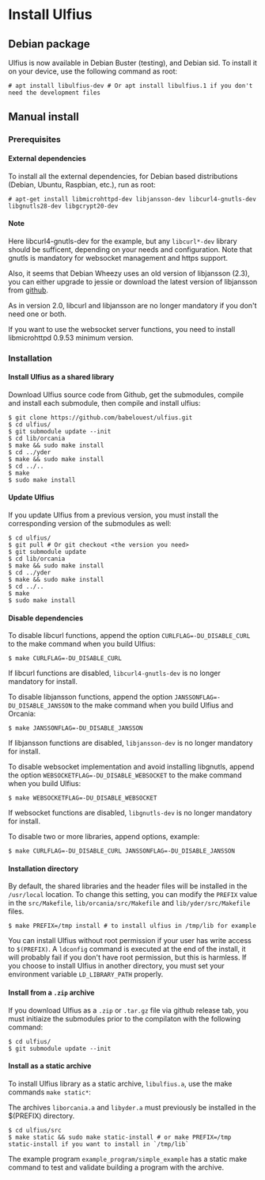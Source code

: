 # Install Ulfius

## Debian package

Ulfius is now available in Debian Buster (testing), and Debian sid. To install it on your device, use the following command as root:

```shell
# apt install libulfius-dev # Or apt install libulfius.1 if you don't need the development files
```

## Manual install

### Prerequisites

#### External dependencies

To install all the external dependencies, for Debian based distributions (Debian, Ubuntu, Raspbian, etc.), run as root:

```shell
# apt-get install libmicrohttpd-dev libjansson-dev libcurl4-gnutls-dev libgnutls28-dev libgcrypt20-dev
```

#### Note

Here libcurl4-gnutls-dev for the example, but any `libcurl*-dev` library should be sufficent, depending on your needs and configuration. Note that gnutls is mandatory for websocket management and https support.

Also, it seems that Debian Wheezy uses an old version of libjansson (2.3), you can either upgrade to jessie or download the latest version of libjansson from [github](https://github.com/akheron/jansson).

As in version 2.0, libcurl and libjansson are no longer mandatory if you don't need one or both.

If you want to use the websocket server functions, you need to install libmicrohttpd 0.9.53 minimum version.

### Installation

#### Install Ulfius as a shared library

Download Ulfius source code from Github, get the submodules, compile and install each submodule, then compile and install ulfius:

```shell
$ git clone https://github.com/babelouest/ulfius.git
$ cd ulfius/
$ git submodule update --init
$ cd lib/orcania
$ make && sudo make install
$ cd ../yder
$ make && sudo make install
$ cd ../..
$ make
$ sudo make install
```

#### Update Ulfius

If you update Ulfius from a previous version, you must install the corresponding version of the submodules as well:

```shell
$ cd ulfius/
$ git pull # Or git checkout <the version you need>
$ git submodule update
$ cd lib/orcania
$ make && sudo make install
$ cd ../yder
$ make && sudo make install
$ cd ../..
$ make
$ sudo make install
```

#### Disable dependencies

To disable libcurl functions, append the option `CURLFLAG=-DU_DISABLE_CURL` to the make command when you build Ulfius:

```shell
$ make CURLFLAG=-DU_DISABLE_CURL
```

If libcurl functions are disabled, `libcurl4-gnutls-dev` is no longer mandatory for install.

To disable libjansson functions, append the option `JANSSONFLAG=-DU_DISABLE_JANSSON` to the make command when you build Ulfius and Orcania:

```shell
$ make JANSSONFLAG=-DU_DISABLE_JANSSON
```

If libjansson functions are disabled, `libjansson-dev` is no longer mandatory for install.

To disable websocket implementation and avoid installing libgnutls, append the option `WEBSOCKETFLAG=-DU_DISABLE_WEBSOCKET` to the make command when you build Ulfius:

```shell
$ make WEBSOCKETFLAG=-DU_DISABLE_WEBSOCKET
```

If websocket functions are disabled, `libgnutls-dev` is no longer mandatory for install.

To disable two or more libraries, append options, example:

```shell
$ make CURLFLAG=-DU_DISABLE_CURL JANSSONFLAG=-DU_DISABLE_JANSSON
```

#### Installation directory

By default, the shared libraries and the header files will be installed in the `/usr/local` location. To change this setting, you can modify the `PREFIX` value in the `src/Makefile`, `lib/orcania/src/Makefile` and `lib/yder/src/Makefile` files.

```shell
$ make PREFIX=/tmp install # to install ulfius in /tmp/lib for example
```

You can install Ulfius without root permission if your user has write access to `$(PREFIX)`.
A `ldconfig` command is executed at the end of the install, it will probably fail if you don't have root permission, but this is harmless.
If you choose to install Ulfius in another directory, you must set your environment variable `LD_LIBRARY_PATH` properly.

#### Install from a `.zip` archive

If you download Ulfius as a `.zip` or `.tar.gz` file via github release tab, you must initiaize the submodules prior to the compilaton with the following command:

```shell
$ cd ulfius/
$ git submodule update --init
```

#### Install as a static archive

To install Ulfius library as a static archive, `libulfius.a`, use the make commands `make static*`:

The archives `liborcania.a` and `libyder.a` must previously be installed in the $(PREFIX) directory.

```shell
$ cd ulfius/src
$ make static && sudo make static-install # or make PREFIX=/tmp static-install if you want to install in `/tmp/lib`
```

The example program `example_program/simple_example` has a static make command to test and validate building a program with the archive.

